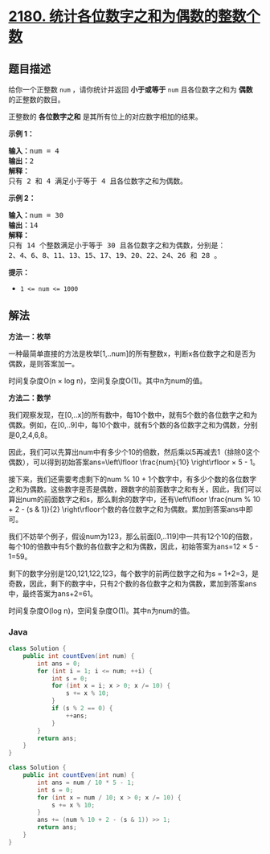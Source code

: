 # [2180. 统计各位数字之和为偶数的整数个数](https://leetcode.cn/problems/count-integers-with-even-digit-sum)

## 题目描述

<p>给你一个正整数 <code>num</code> ，请你统计并返回 <strong>小于或等于</strong> <code>num</code> 且各位数字之和为 <strong>偶数</strong> 的正整数的数目。</p>

<p>正整数的 <strong>各位数字之和</strong> 是其所有位上的对应数字相加的结果。</p>

<p><strong>示例 1：</strong></p>

<pre>
<strong>输入：</strong>num = 4
<strong>输出：</strong>2
<strong>解释：</strong>
只有 2 和 4 满足小于等于 4 且各位数字之和为偶数。    
</pre>

<p><strong>示例 2：</strong></p>

<pre>
<strong>输入：</strong>num = 30
<strong>输出：</strong>14
<strong>解释：</strong>
只有 14 个整数满足小于等于 30 且各位数字之和为偶数，分别是： 
2、4、6、8、11、13、15、17、19、20、22、24、26 和 28 。
</pre>

<p><strong>提示：</strong></p>

<ul>
	<li><code>1 &lt;= num &lt;= 1000</code></li>
</ul>

## 解法

**方法一：枚举**

一种最简单直接的方法是枚举[1,..num]的所有整数x，判断x各位数字之和是否为偶数，是则答案加一。

时间复杂度O(n × log n)，空间复杂度O(1)。其中n为num的值。

**方法二：数学**

我们观察发现，在[0,..x]的所有数中，每10个数中，就有5个数的各位数字之和为偶数。例如，在[0,..9]中，每10个数中，就有5个数的各位数字之和为偶数，分别是0,2,4,6,8。

因此，我们可以先算出num中有多少个10的倍数，然后乘以5再减去1（排除0这个偶数），可以得到初始答案ans=\left\lfloor \frac{num}{10} \right\rfloor × 5 - 1。

接下来，我们还需要考虑剩下的num \% 10 + 1个数字中，有多少个数的各位数字之和为偶数。这些数字是否是偶数，跟数字的前面数字之和有关，因此，我们可以算出num的前面数字之和s，那么剩余的数字中，还有\left\lfloor \frac{num \% 10 + 2 - (s \& 1)}{2} \right\rfloor个数的各位数字之和为偶数。累加到答案ans中即可。

我们不妨举个例子，假设num为123，那么前面[0,..119]中一共有12个10的倍数，每个10的倍数中有5个数的各位数字之和为偶数，因此，初始答案为ans=12 × 5 - 1=59。

剩下的数字分别是120,121,122,123，每个数字的前两位数字之和为s = 1+2=3，是奇数，因此，剩下的数字中，只有2个数的各位数字之和为偶数，累加到答案ans中，最终答案为ans+2=61。

时间复杂度O(log n)，空间复杂度O(1)。其中n为num的值。

### **Java**

```java
class Solution {
    public int countEven(int num) {
        int ans = 0;
        for (int i = 1; i <= num; ++i) {
            int s = 0;
            for (int x = i; x > 0; x /= 10) {
                s += x % 10;
            }
            if (s % 2 == 0) {
                ++ans;
            }
        }
        return ans;
    }
}
```

```java
class Solution {
    public int countEven(int num) {
        int ans = num / 10 * 5 - 1;
        int s = 0;
        for (int x = num / 10; x > 0; x /= 10) {
            s += x % 10;
        }
        ans += (num % 10 + 2 - (s & 1)) >> 1;
        return ans;
    }
}
```
